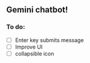 ## Gemini chatbot!

### To do:

- [ ] Enter key submits message
- [ ] Improve UI
- [ ] collapsible icon
